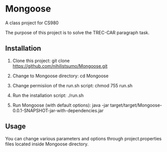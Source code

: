 # Mongoose
A class project for CS980

The purpose of this project is to solve the TREC-CAR paragraph task.

## Installation
1. Clone this project:
git clone https://github.com/nihilistsumo/Mongoose.git

2. Change to Mongoose directory:
cd Mongoose

3. Change permisiion of the run.sh script:
chmod 755 run.sh

4. Run the installation script:
./run.sh

5. Run Mongoose (with default options):
java -jar target/target/Mongoose-0.0.1-SNAPSHOT-jar-with-dependencies.jar

## Usage
You can change various parameters and options through project.properties files located inside Mongoose directory.  
